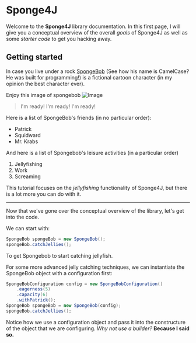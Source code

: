 # Sponge4J
Welcome to the **Sponge4J** library documentation. In this first page, I will give you a conceptual overview of the overall *goals* of Sponge4J as well as some *starter code* to get you hacking away.

## Getting started

In case you live under a rock [SpongeBob](https://en.wikipedia.org/wiki/SpongeBob_SquarePants) (See how his name is CamelCase? He was built for programming!) is a fictional cartoon character (in my opinion the best character ever).

Enjoy this image of spongebob
![Image](https://upload.wikimedia.org/wikipedia/en/4/44/SpongeBob_SquarePants_characters_promo.png)

> I'm ready! I'm ready! I'm ready!

Here is a list of SpongeBob's friends (in no particular order):
- Patrick
- Squidward
- Mr. Krabs

And here is a list of Spongebob's leisure activities (in a particular order)
1. Jellyfishing
2. Work
3. Screaming

This tutorial focuses on the *jellyfishing* functionality of Sponge4J, but there is a lot more you can do with it.

---

Now that we've gone over the conceptual overview of the library, let's get into the code.

We can start with:
```java
SpongeBob spongeBob = new SpongeBob();
spongeBob.catchJellies();
```
To get Spongebob to start catching jellyfish.

For some more advanced jelly catching techniques, we can instantiate the SpongeBob object with a configuration first:

```java
SpongeBobConfiguration config = new SpongeBobConfiguration()
    .eagerness(5)
    .capacity(6)
    .withPatrick();
SpongeBob spongeBob = new SpongeBob(config);
spongeBob.catchJellies();
```

Notice how we use a configuration object and pass it into the constructure of the object that we are configuring. *Why not use a builder?* **Because I said so.**